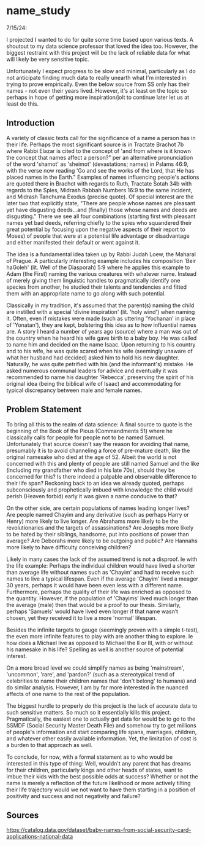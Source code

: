 # name_study

7/15/24:

I projected I wanted to do for quite some time based upon various texts. A shoutout to my data science professor that loved the idea too. However, the biggest restraint with this project will be the lack of reliable data for what will likely be very sensitive topic.

Unfortunately I expect progress to be slow and minimal, particularly as I do not anticipate finding much data to really unearth what I'm interested in trying to prove empirically. Even the below source from SS only has their names - not even their years lived. However, it's at least on the topic so perhaps in hope of getting more inspiration/jolt to continue later let us at least do this.

## Introduction

A variety of classic texts call for the significance of a name a person has in their life. Perhaps the most significant source is in Tractate Brachot 7b where Rabbi Elazar is cited to the concept of 'and from where is it known the concept that names affect a person?" per an alternative pronunciation of the word 'shamot' as 'sheimot' (devastations; names) in Pslams 46:9, with the verse now reading 'Go and see the works of the Lord, that He has placed names in the Earth." Examples of names influencing people's actions are quoted there in Brachot with regards to Ruth, Tractate Sotah 34b with regards to the Spies, Midrash Rabbah Numbers 16:9 to the same incident, and Midrash Tanchuma Exodus (precise quote). Of special interest are the later two that explicitly state, "There are people whose names are pleasant yet have disgusting deeds...and (finally) those whose names and deeds are disgusting." There we see all four combinations (starting first with pleasant names yet bad deeds, referring chiefly to the spies who squandered their great potential by focusing upon the negative aspects of their report to Moses) of people that were at a potential life advantage or disadvantage and either manifested their default or went against it.

The idea is a fundamental idea taken up by Rabbi Judah Loew, the Maharal of Prague. A particularly interesting example includes his composition 'Beir haGoleh' (lit. Well of the Diasporah) 5:9 where he applies this example to Adam (the First) naming the various creatures with whatever name. Instead of merely giving them linguistic handles to pragmatically identify one species from another, he studied their talents and tendencies and fitted them with an appropriate name to go along with such potential.

Classically in my tradition, it's assumed that the parent(s) naming the child are instilled with a special 'divine inspiration' (lit. 'holy wind') when naming it. Often, even if mistakes were made (such as uttering 'Yochanan' in place of 'Yonatan'), they are kept, bolstering this idea as to how influential names are. A story I heard a number of years ago (source) where a man was out of the country when he heard his wife gave birth to a baby boy. He was called to name him and decided on the name Isaac. Upon returning to his country and to his wife, he was quite scared when his wife (seemingly unaware of what her husband had decided) asked him to hold his new daughter. Naturally, he was quite petrified with his (and the informant's) mistake. He asked numerous communal leaders for advice and eventually it was recommended to name his daughter 'Rebecca', preserving the spirit of his original idea (being the biblical wife of Isaac) and accommodating for typical discrepancy between male and female names.

## Problem Statement

To bring all this to the realm of data science: A final source to quote is the beginning of the Book of the Pious (Commandments 51) where he classically calls for people for people not to be named Samuel. Unfortunately that source doesn't say the reason for avoiding that name, presumably it is to avoid channeling a force of pre-mature death, like the original namesake who died at the age of 52.
Albeit the world is not concerned with this and plenty of people are still named Samuel and the like (including my grandfather who died in his late 70s), should they be concerned for this? Is there indeed a palpable and observable difference to their life span? Reckoning back to an idea we already quoted, perhaps subconsciously and prophetically imbued with knowledge the child would perish (Heaven forbid) early it was given a name conducive to that?

On the other side, are certain populations of names leading longer lives? Are people named Chayim and any derivative (such as perhaps Harry or Henry) more likely to live longer. Are Abrahams more likely to be the revolutionaries and the targets of assassinations? Are Josephs more likely to be hated by their siblings, handsome, put into positions of power than average? Are Deborahs more likely to be outgoing and public? Are Hannahs more likely to have difficulty conceiving children?

Likely in many cases the lack of the assumed trend is not a disproof. Ie with the life example: Perhaps the individual children would have lived a shorter than average life without names such as 'Chayim' and had to receive such names to live a typical lifespan. Even if the average 'Chayim' lived a meager 30 years, perhaps it would have been even less with a different name. Furthermore, perhaps the quality of their life was enriched as opposed to the quantity. However, if the population of 'Chayims' lived much longer than the average (male) then that would be a proof to our thesis. Similarly,  perhaps 'Samuels' would have lived even longer if that name wasn’t chosen, yet they received it to live a more 'normal' lifespan.

Besides the infinite targets to gauge (seemingly proven with a simple t-test), the even more infinite features to play with are another thing to explore. Ie how does a Michael live as opposed to Michael the II or III, with or without his namesake in his life? Spelling as well is another source of potential interest.

On a more broad level we could simplify names as being 'mainstream', 'uncommon', 'rare', and 'pardon?' (such as a stereotypical trend of celebrities to name their children names that 'don't belong' to humans) and do similar analysis. However, I am by far more interested in the nuanced affects of one name to the rest of the population.

The biggest hurdle to properly do this project is the lack of accurate data to such sensitive matters. So much so it essentially kills this project. Pragmatically, the easiest one to actually get data for would be to go to the SSMDF (Social Security Master Death File) and somehow try to get millions of people's information and start comparing life spans, marriages, children, and whatever other easily available information. Yet, the limitation of cost is a burden to that approach as well.

To conclude, for now, with a formal statement as to who would be interested in this type of thing: Well, wouldn't any parent that has dreams for their children, particularly kings and other heads of states, want to imbue their kids with the best possible odds at success? Whether or not the name is merely a reflection of the future likelihood or more actively tilting their life trajectory would we not want to have them starting in a position of positivity and success and not negativity and failure?

## Sources

https://catalog.data.gov/dataset/baby-names-from-social-security-card-applications-national-data
